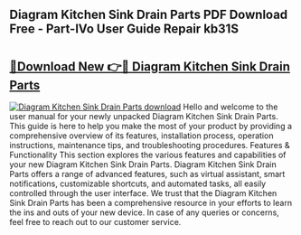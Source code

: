 ## Diagram Kitchen Sink Drain Parts PDF Download Free - Part-lVo User Guide Repair kb31S

# <h2><a href="http://dfnbyz3.blite.top/?on=Diagram+Kitchen+Sink+Drain+Parts">🔗Download New 👉🔴 Diagram Kitchen Sink Drain Parts</a></h2>

[![Diagram Kitchen Sink Drain Parts download](https://i.imgur.com/lujVjoI.png)](http://dfnbyz3.blite.top/?on=Diagram+Kitchen+Sink+Drain+Parts)
Hello and welcome to the user manual for your newly unpacked Diagram Kitchen Sink Drain Parts. This guide is here to help you make the most of your product by providing a comprehensive overview of its features, installation process, operation instructions, maintenance tips, and troubleshooting procedures. Features & Functionality This section explores the various features and capabilities of your new Diagram Kitchen Sink Drain Parts. Diagram Kitchen Sink Drain Parts offers a range of advanced features, such as virtual assistant, smart notifications, customizable shortcuts, and automated tasks, all easily controlled through the user interface. We trust that the Diagram Kitchen Sink Drain Parts has been a comprehensive resource in your efforts to learn the ins and outs of your new device. In case of any queries or concerns, feel free to reach out to our customer service.
